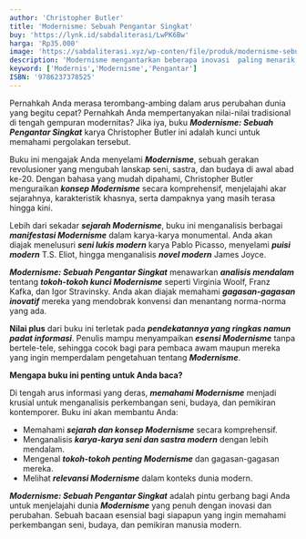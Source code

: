 ```yaml
---
author: 'Christopher Butler'
title: 'Modernisme: Sebuah Pengantar Singkat'
buy: 'https://lynk.id/sabdaliterasi/LwPK6Bw'
harga: 'Rp35.000'
image: 'https://sabdaliterasi.xyz/wp-conten/file/produk/modernisme-sebuah-pengantar-singkat.jpg'
description: 'Modernisme mengantarkan beberapa inovasi  paling menarik dalam seni dan sastra, dari  Fauvisme, Kubisme, dan Dada, ke novel-novel  James Joyce dan Franz Kafka, hingga karya-karya  provokatif, seperti Fountain Marcel Duchamp.  '
keyword: ['Modernis','Modernisme','Pengantar']
ISBN: '9786237378525'
---
```


<p>Pernahkah Anda merasa terombang-ambing dalam arus perubahan dunia yang begitu cepat? Pernahkah Anda mempertanyakan nilai-nilai tradisional di tengah gempuran modernitas? Jika iya, buku <em><strong>Modernisme: Sebuah Pengantar Singkat</strong></em> karya Christopher Butler ini adalah kunci untuk memahami pergolakan tersebut.</p><p>Buku ini mengajak Anda menyelami <em><strong>Modernisme</strong></em>, sebuah gerakan revolusioner yang mengubah lanskap seni, sastra, dan budaya di awal abad ke-20. Dengan bahasa yang mudah dipahami, Christopher Butler menguraikan <em><strong>konsep Modernisme</strong></em> secara komprehensif, menjelajahi akar sejarahnya, karakteristik khasnya, serta dampaknya yang masih terasa hingga kini.</p><p>Lebih dari sekadar <em><strong>sejarah Modernisme</strong></em>, buku ini menganalisis berbagai <em><strong>manifestasi Modernisme</strong></em> dalam karya-karya monumental. Anda akan diajak menelusuri <em><strong>seni lukis modern</strong></em> karya Pablo Picasso, menyelami <em><strong>puisi modern</strong></em> T.S. Eliot, hingga menganalisis <em><strong>novel modern</strong></em> James Joyce.</p><p><em><strong>Modernisme: Sebuah Pengantar Singkat</strong></em> menawarkan <em><strong>analisis mendalam</strong></em> tentang <em><strong>tokoh-tokoh kunci Modernisme</strong></em> seperti Virginia Woolf, Franz Kafka, dan Igor Stravinsky. Anda akan diajak memahami <em><strong>gagasan-gagasan inovatif</strong></em> mereka yang mendobrak konvensi dan menantang norma-norma yang ada.</p><p><strong>Nilai plus</strong> dari buku ini terletak pada <em><strong>pendekatannya yang ringkas namun padat informasi</strong></em>. Penulis mampu menyampaikan <em><strong>esensi Modernisme</strong></em> tanpa bertele-tele, sehingga cocok bagi para pembaca awam maupun mereka yang ingin memperdalam pengetahuan tentang <em><strong>Modernisme</strong></em>.</p><p><strong>Mengapa buku ini penting untuk Anda baca?</strong></p><p>Di tengah arus informasi yang deras, <em><strong>memahami Modernisme</strong></em> menjadi krusial untuk menganalisis perkembangan seni, budaya, dan pemikiran kontemporer. Buku ini akan membantu Anda:</p><ul><li>Memahami <em><strong>sejarah dan konsep Modernisme</strong></em> secara komprehensif.</li><li>Menganalisis <em><strong>karya-karya seni dan sastra modern</strong></em> dengan lebih mendalam.</li><li>Mengenal <em><strong>tokoh-tokoh penting Modernisme</strong></em> dan gagasan-gagasan mereka.</li><li>Melihat <em><strong>relevansi Modernisme</strong></em> dalam konteks dunia modern.</li></ul><p><em><strong>Modernisme: Sebuah Pengantar Singkat</strong></em> adalah pintu gerbang bagi Anda untuk menjelajahi dunia <em><strong>Modernisme</strong></em> yang penuh dengan inovasi dan perubahan. Sebuah bacaan esensial bagi siapapun yang ingin memahami perkembangan seni, budaya, dan pemikiran manusia modern.</p>
